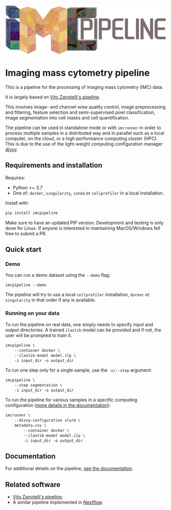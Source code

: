 <div align="center">
<img src="logo.png" alt="logo"></img>
</div>


# Imaging mass cytometry pipeline

This is a pipeline for the processing of imaging mass cytometry (IMC) data.

It is largely based on [Vito Zanotelli's pipeline](https://github.com/BodenmillerGroup/ImcSegmentationPipeline).

This involves image- and channel-wise quality control, image preprocessing and
filtering, feature selection and semi-supervised pixel classification,
image segmentation into cell masks and cell quantification.

The pipeline can be used in standalone mode or with `imcrunner` in order to
process multiple samples in a distributed way and in parallel such as a local
computer, on the cloud, or a high performance computing cluster (HPC). This is due to the use of the light-weight computing configuration manager [divvy](https://github.com/pepkit/divvy).


## Requirements and installation

Requires:

- Python >= 3.7
- One of: `docker`, `singularity`, `conda` or `cellprofiler` in a local installation.

Install with:

```bash
pip install imcpipeline
```

Make sure to have an updated PIP version.
Development and testing is only done for Linux. If anyone is interested in maintaining MacOS/Windows
fell free to submit a PR.

## Quick start

### Demo

You can run a demo dataset using the ``--demo`` flag:

```
imcpipeline --demo
```

The pipeline will try to use a local `cellprofiler` installation, `docker` or `singularity` in that
order if any is available.

### Running on your data

To run the pipeline on real data, one simply needs to specify input and output directories. A trained `ilastik` model can be provided and if not, the user will be prompted to train it.

```
imcpipeline \
    --container docker \
    --ilastik-model model.ilp \
    -i input_dir -o output_dir
```

To run one step only for a single sample, use the `-s/--step` argument:
```
imcpipeline \
    --step segmentation \
    -i input_dir -o output_dir
```

To run the pipeline for various samples in a specific computing configuration ([more details in the documentation](docs.md)):

```
imcrunner \
    --divvy-configuration slurm \
    metadata.csv \
        --container docker \
        --ilastik-model model.ilp \
        -i input_dir -o output_dir
```

## Documentation

For additional details on the pipeline, [see the documentation](docs.md).

## Related software

 - [Vito Zanotelli's pipeline](https://github.com/BodenmillerGroup/ImcSegmentationPipeline);
 - A similar pipeline implemented in [Nextflow](https://github.com/nf-core/imcyto).
